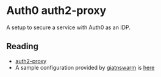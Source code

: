 # Auth0 auth2-proxy

A setup to secure a service with Auth0 as an IDP.


## Reading

* [auth2-proxy](https://github.com/oauth2-proxy/oauth2-proxy) 
* A sample configuration provided by [giatnswarm](https://www.giantswarm.io) is [here](https://github.com/giantswarm/oauth2-proxy-app)